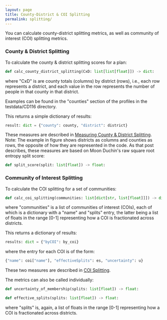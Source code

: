 ```yaml
---
layout: page
title: County-District & COI Splitting
permalink: splitting/
---
```


You can calculate county-district splitting metrics, as well as community of interest (COI) splitting metrics.

### County & District Splitting

To calculate the county & district splitting scores for a plan:

```python
def calc_county_district_splitting(CxD: list[list[float]]) -> dict:
```

where "CxD" is are county totals (columns) by district (rows), i.e.,
each row represents a district, and each value in the row represents 
the number of people in that county in that district.

Examples can be found in the "counties" section of the profiles in the testdata/CD116 directory.

This returns a simple dictionary of results:

```python
result: dict = {"county": county, "district": district}
```

These measures are described in [Measuring County & District Splitting](https://medium.com/dra-2020/measuring-county-district-splitting-48a075bcce39). 
Note: The example in figure shows districts as columns and counties as rows, the opposite of how
they are represented in the code.
As that post describes, these measures are based on Moon Duchin's raw square root entropy split score:

```python
def split_score(split: list[float]) -> float:
```

### Community of Interest Splitting

To calculate the COI splitting for a set of communities:

```python
def calc_coi_splitting(communities: list[dict[str, list[float]]]) -> dict:
```

where "communities" is a list of communities of interest (COIs), each of which is a dictionary with a "name" and "splits" entry, the latter being a list of floats in the range [0-1] representing how a COI is fractionated 
across districts.

This returns a dictionary of results:

```python
results: dict = {"byCOI": by_coi}
```

where the entry for each COI is of the form:

```python
{"name": coi["name"], "effectiveSplits": es, "uncertainty": u}
```

These two measures are described in [COI Splitting](https://medium.com/dra-2020/coi-splitting-b7c9b541e175).

The metrics can also be called individually:

```python
def uncertainty_of_membership(splits: list[float]) -> float:
```

```python
def effective_splits(splits: list[float]) -> float:
```

where "splits" is, again, a list of floats in the range [0-1] representing how a COI 
is fractionated across districts.